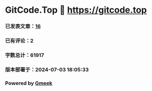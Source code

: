 # GitCode.Top :link: https://gitcode.top 
### 已发表文章：[16](https://gitcode.top/tag.html) 
### 已有评论：2 
### 字数总计：61917 
### 版本部署于：2024-07-03 18:05:33 
### Powered by [Gmeek](https://github.com/Meekdai/Gmeek)
